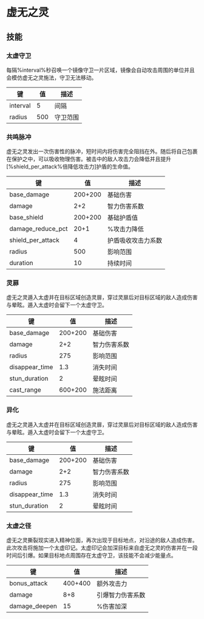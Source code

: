 # 虚无之灵
## 技能

### 太虚守卫

每隔%interval%秒召唤一个镜像守卫一片区域，镜像会自动攻击周围的单位并且会模仿虚无之灵施法，守卫无法移动。

| 键       | 值   | 描述     |
| -------- | ---- | -------- |
| interval | 5    | 间隔     |
| radius   | 500  | 守卫范围 |

### 共鸣脉冲

虚无之灵发出一次伤害性的脉冲，短时间内将伤害完全阻挡在外。随后将自己包裹在保护之中，可以吸收物理伤害。被击中的敌人攻击力会降低并且提升[%shield_per_attack%倍降低攻击力]护盾的生命值。

| 键                | 值      | 描述               |
| ----------------- | ------- | ------------------ |
| base_damage       | 200+200 | 基础伤害           |
| damage            | 2+2     | 智力伤害系数       |
| base_shield       | 200+200 | 基础护盾值         |
| damage_reduce_pct | 20+1    | %攻击力降低        |
| shield_per_attack | 4       | 护盾吸收攻击力系数 |
| radius            | 500     | 影响范围           |
| duration          | 10      | 持续时间           |

### 灵扉

虚无之灵遁入太虚并在目标区域创造灵扉，穿过灵扉后对目标区域的敌人造成伤害与晕眩。遁入太虚时会留下一个太虚守卫。

| 键             | 值      | 描述         |
| -------------- | ------- | ------------ |
| base_damage    | 200+200 | 基础伤害     |
| damage         | 2+2     | 智力伤害系数 |
| radius         | 275     | 影响范围     |
| disappear_time | 1.3     | 消失时间     |
| stun_duration  | 2       | 晕眩时间     |
| cast_range     | 600+200 | 施法距离     |

### 异化

  虚无之灵遁入太虚并在目标区域创造灵扉，穿过灵扉后对目标区域的敌人造成伤害与晕眩。遁入太虚时会留下一个太虚守卫。

| 键             | 值      | 描述         |
| -------------- | ------- | ------------ |
| base_damage    | 200+200 | 基础伤害     |
| damage         | 2+2     | 智力伤害系数 |
| radius         | 275     | 影响范围     |
| disappear_time | 1.3     | 消失时间     |
| stun_duration  | 2       | 晕眩时间     |

### 太虚之径

虚无之灵撕裂现实进入精神位面，再次出现于目标地点，对沿途的敌人造成伤害。此次攻击将施加一个太虚印记。太虚印记会加深目标来自虚无之灵的伤害并在一段时间后引爆。如果目标地点周围存在太虚守卫，该技能不会减少能量点。

| 键            | 值      | 描述             |
| ------------- | ------- | ---------------- |
| bonus_attack  | 400+400 | 额外攻击力       |
| damage        | 8+8     | 引爆智力伤害系数 |
| damage_deepen | 15      | %伤害加深        |